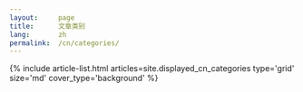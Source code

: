 ```yaml
---
layout:     page
title:      文章类别
lang:       zh
permalink:  /cn/categories/
---
```


<div class="layout--articles">
  <section class="my-5">
    {% include article-list.html
               articles=site.displayed_cn_categories
               type='grid'
               size='md'
               cover_type='background'
    %}
  </section>
</div>
